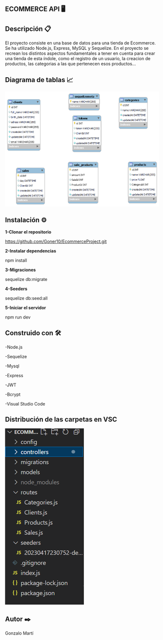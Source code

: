 ECOMMERCE API 🖥️
---



Descripción 📋
---



El proyecto consiste en una base de datos para una tienda de Ecommerce. Se ha utilizado Node.js, Express, MySQL y Sequelize.
En el proyecto se recrean los distintos aspectos fundamentales a tener en cuenta para crear una tienda de esta índole, como el registro de un usuario, la creacion de productos, las categorias a las que pertenecen esos productos... 




Diagrama de tablas 📈
--- 

![](https://github.com/Goner10/EcommerceProject/blob/main/tablas.png)


Instalación ⚙️
---

**1-Clonar el repositorio** 

https://github.com/Goner10/EcommerceProject.git


**2-Instalar dependencias** 


npm install


**3-Migraciones**


sequelize db:migrate


**4-Seeders**


sequelize db:seed:all


**5-Iniciar el servidor**


npm run dev




Construido con 🛠️ 
---

-Node.js

-Sequelize

-Mysql

-Express

-JWT

-Bcrypt

-Visual Studio Code



Distribución de las carpetas en VSC
---

![](https://github.com/Goner10/EcommerceProject/blob/main/carpetasVSC.png)



Autor ✒️
---
Gonzalo Martí 
